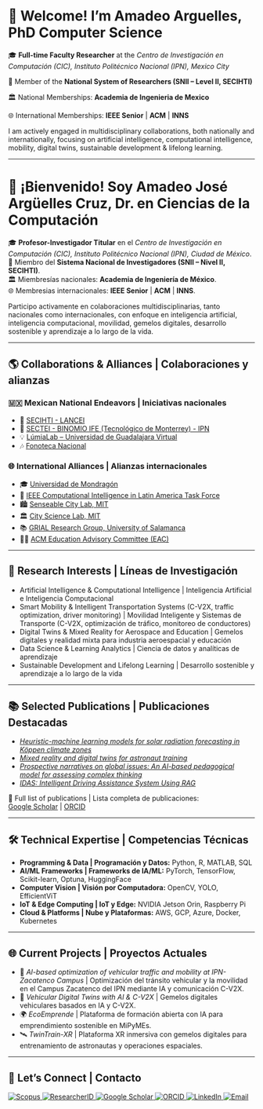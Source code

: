 # 👋 Welcome! I’m Amadeo Arguelles, PhD Computer Science

🎓 **Full-time Faculty Researcher** at the *Centro de Investigación en Computación (CIC), Instituto Politécnico Nacional (IPN), Mexico City*

🔬 Member of the **National System of Researchers (SNII – Level II, SECIHTI)** 

🏛️ National Memberships: **Academia de Ingenieria de Mexico**   

🌐 International Memberships: **IEEE Senior** | **ACM** | **INNS**  

I am actively engaged in multidisciplinary collaborations, both nationally and internationally, focusing on artificial intelligence, computational intelligence, mobility, digital twins, sustainable development & lifelong learning.  

---

# 👋 ¡Bienvenido! Soy Amadeo José Argüelles Cruz, Dr. en Ciencias de la Computación  

🎓 **Profesor-Investigador Titular** en el *Centro de Investigación en Computación (CIC), Instituto Politécnico Nacional (IPN), Ciudad de México*.  
🔬 Miembro del **Sistema Nacional de Investigadores (SNII – Nivel II, SECIHTI)**.  
🏛️ Miembresías nacionales: **Academia de Ingeniería de México**.  
🌐 Membresias internacionales: **IEEE Senior** | **ACM** | **INNS**.  

Participo activamente en colaboraciones multidisciplinarias, tanto nacionales como internacionales, con enfoque en inteligencia artificial, inteligencia computacional, movilidad, gemelos digitales, desarrollo sostenible y aprendizaje a lo largo de la vida.  

---

## 🌎 Collaborations & Alliances | Colaboraciones y alianzas  

### 🇲🇽 Mexican National Endeavors | Iniciativas nacionales  
- 🔬 <a href="https://cv.cicataqro.ipn.mx/dsm/index.php/biocq/about" target="_blank">SECIHTI - LANCEI</a>  
- 🌱 <a href="http://www.ecoemprende.net" target="_blank">SECTEI - BINOMIO IFE (Tecnológico de Monterrey) - IPN</a>  
- 💡 <a href="https://investigacion.udgvirtual.udg.mx/" target="_blank">LúmiaLab – Universidad de Guadalajara Virtual</a>  
- 🎶 <a href="https://www.gob.mx/cultura/acciones-y-programas/fonoteca-nacional" target="_blank">Fonoteca Nacional</a>
  
### 🌐 International Alliances | Alianzas internacionales  
- 🎓 <a href="https://www.mondragon.edu/es/inicio" target="_blank">Universidad de Mondragón</a>  
- 🤖 <a href="https://cis.ieee.org/conferences/task-forces/computational-intelligence-in-latin-america-task-force" target="_blank">IEEE Computational Intelligence in Latin America Task Force</a>  
- 🏙️ <a href="https://senseable.mit.edu/" target="_blank">Senseable City Lab, MIT</a>  
- 🏛️ <a href="https://www.media.mit.edu/projects/city-science-network/overview/" target="_blank">City Science Lab, MIT</a>  
- 📚 <a href="https://grial.usal.es/about" target="_blank">GRIAL Research Group, University of Salamanca</a>  
- 🧑‍🏫 <a href="https://www.acm.org/volunteers/teams/T84?clientNo=4218855&positionId=1221" target="_blank">ACM Education Advisory Committee (EAC)</a> 

---

## 🔎 Research Interests | Líneas de Investigación  
- Artificial Intelligence & Computational Intelligence | Inteligencia Artificial e Inteligencia Computacional  
- Smart Mobility & Intelligent Transportation Systems (C-V2X, traffic optimization, driver monitoring) | Movilidad Inteligente y Sistemas de Transporte (C-V2X, optimización de tráfico, monitoreo de conductores)  
- Digital Twins & Mixed Reality for Aerospace and Education | Gemelos digitales y realidad mixta para industria aeroespacial y educación  
- Data Science & Learning Analytics | Ciencia de datos y analíticas de aprendizaje  
- Sustainable Development and Lifelong Learning | Desarrollo sostenible y aprendizaje a lo largo de la vida  

---

## 📚 Selected Publications | Publicaciones Destacadas  
- [*Heuristic-machine learning models for solar radiation forecasting in Köppen climate zones*](https://doi.org/10.1016/j.asoc.2025.112807)  
- [*Mixed reality and digital twins for astronaut training*](https://doi.org/10.1016/j.actaastro.2024.01.034)  
- [*Prospective narratives on global issues: An AI-based pedagogical model for assessing complex thinking*](https://doi.org/10.3926/jotse.2445)  
- [*IDAS: Intelligent Driving Assistance System Using RAG*](http://doi.org/10.1109/OJVT.2024.3447449)  

📄 Full list of publications | Lista completa de publicaciones:  
[Google Scholar](https://scholar.google.com/citations?user=ZLaDTq0AAAAJ&hl=es) | [ORCID](https://orcid.org/0000-0001-8627-4739)  

---

## 🛠️ Technical Expertise | Competencias Técnicas  
- **Programming & Data | Programación y Datos:** Python, R, MATLAB, SQL  
- **AI/ML Frameworks | Frameworks de IA/ML:** PyTorch, TensorFlow, Scikit-learn, Optuna, HuggingFace  
- **Computer Vision | Visión por Computadora:** OpenCV, YOLO, EfficientViT  
- **IoT & Edge Computing | IoT y Edge:** NVIDIA Jetson Orin, Raspberry Pi  
- **Cloud & Platforms | Nube y Plataformas:** AWS, GCP, Azure, Docker, Kubernetes  

---

## 🌐 Current Projects | Proyectos Actuales  
- 🚦 *AI-based optimization of vehicular traffic and mobility at IPN-Zacatenco Campus* | Optimización del tránsito vehicular y la movilidad en el Campus Zacatenco del IPN mediante IA y comunicación C-V2X.  
- 🚗 *Vehicular Digital Twins with AI & C-V2X* | Gemelos digitales vehiculares basados en IA y C-V2X.  
- 🌍 *EcoEmprende* | Plataforma de formación abierta con IA para emprendimiento sostenible en MiPyMEs.  
- 🛰️ *TwinTrain-XR* | Plataforma XR inmersiva con gemelos digitales para entrenamiento de astronautas y operaciones espaciales.  

---

## 🤝 Let’s Connect | Contacto  


<a href="https://www.scopus.com/authid/detail.uri?authorId=23395973700" target="_blank">
  <img src="https://img.shields.io/badge/Scopus-Elsevier-orange?style=flat&logo=elsevier&logoColor=white" alt="Scopus"/>
</a>  

<a href="https://www.webofscience.com/wos/author/record/K-4847-2013" target="_blank">
  <img src="https://img.shields.io/badge/Web%20of%20Science-ResearcherID-blue?style=flat&logo=clarivate&logoColor=white" alt="ResearcherID"/>
</a>  

<a href="https://scholar.google.com/citations?user=ZLaDTq0AAAAJ&hl=es" target="_blank">
  <img src="https://img.shields.io/badge/Google%20Scholar-Profile-4285F4?style=flat&logo=googlescholar&logoColor=white" alt="Google Scholar"/>
</a>  

<a href="https://orcid.org/0000-0001-8627-4739" target="_blank">
  <img src="https://img.shields.io/badge/ORCID-0000--0001--8627--4739-a6ce39?style=flat&logo=orcid&logoColor=white" alt="ORCID"/>
</a>  

<a href="https://www.linkedin.com/in/amadeomx/?trk=public-profile-join-page" target="_blank">
  <img src="https://img.shields.io/badge/LinkedIn-Amadeo%20Argüelles-blue?style=flat&logo=linkedin&logoColor=white" alt="LinkedIn"/>
</a>  

<a href="mailto:aarguelles@ipn.mx" target="_blank">
  <img src="https://img.shields.io/badge/Email-aarguelles%40ipn.mx-red?style=flat&logo=gmail&logoColor=white" alt="Email"/>
</a> 
